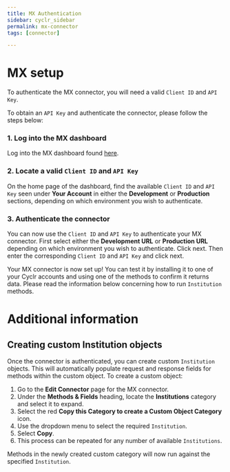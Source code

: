 ```yaml
---
title: MX Authentication
sidebar: cyclr_sidebar
permalink: mx-connector
tags: [connector]

---
```


# MX setup

To authenticate the MX connector, you will need a valid `Client ID` and `API Key`.

To obtain an `API Key` and authenticate the connector, please follow the steps below:

### 1. Log into the MX dashboard

Log into the MX dashboard found [here](https://dashboard.mx.com).

### 2. Locate a valid `Client ID` and `API Key`

On the home page of the dashboard, find the available `Client ID` and `API Key` seen under **Your Account** in either the **Development** or **Production** sections, depending on which environment you wish to authenticate.

### 3. Authenticate the connector

You can now use the `Client ID` and `API Key` to authenticate your MX connector. First select either the **Development URL** or **Production URL** depending on which environment you wish to authenticate. Click next. Then enter the corresponding `Client ID` and `API Key` and click next.

Your MX connector is now set up! You can test it by installing it to one of your Cyclr accounts and using one of the methods to confirm it returns data. Please read the information below concerning how to run `Institution` methods.


# Additional information


## Creating custom Institution objects

Once the connector is authenticated, you can create custom `Institution` objects. This will automatically populate request and response fields for methods within the custom object. To create a custom object:

1. Go to the **Edit Connector** page for the MX connector.
2. Under the **Methods & Fields** heading, locate the **Institutions** category and select it to expand.
3. Select the red **Copy this Category to create a Custom Object Category** icon.
4. Use the dropdown menu to select the required `Institution`.
5. Select **Copy**.
6. This process can be repeated for any number of available `Institutions`.

Methods in the newly created custom category will now run against the specified `Institution`.
